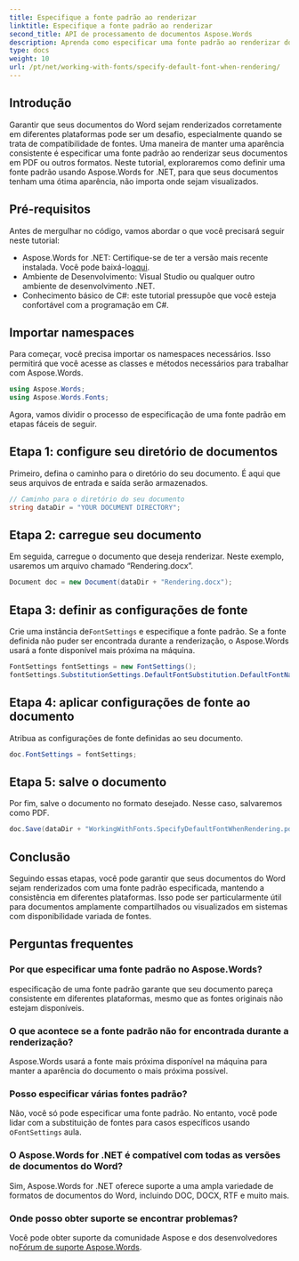 ```yaml
---
title: Especifique a fonte padrão ao renderizar
linktitle: Especifique a fonte padrão ao renderizar
second_title: API de processamento de documentos Aspose.Words
description: Aprenda como especificar uma fonte padrão ao renderizar documentos do Word usando Aspose.Words for .NET. Garanta uma aparência consistente dos documentos em todas as plataformas.
type: docs
weight: 10
url: /pt/net/working-with-fonts/specify-default-font-when-rendering/
---
```

## Introdução

Garantir que seus documentos do Word sejam renderizados corretamente em diferentes plataformas pode ser um desafio, especialmente quando se trata de compatibilidade de fontes. Uma maneira de manter uma aparência consistente é especificar uma fonte padrão ao renderizar seus documentos em PDF ou outros formatos. Neste tutorial, exploraremos como definir uma fonte padrão usando Aspose.Words for .NET, para que seus documentos tenham uma ótima aparência, não importa onde sejam visualizados.

## Pré-requisitos

Antes de mergulhar no código, vamos abordar o que você precisará seguir neste tutorial:

- Aspose.Words for .NET: Certifique-se de ter a versão mais recente instalada. Você pode baixá-lo[aqui](https://releases.aspose.com/words/net/).
- Ambiente de Desenvolvimento: Visual Studio ou qualquer outro ambiente de desenvolvimento .NET.
- Conhecimento básico de C#: este tutorial pressupõe que você esteja confortável com a programação em C#.

## Importar namespaces

Para começar, você precisa importar os namespaces necessários. Isso permitirá que você acesse as classes e métodos necessários para trabalhar com Aspose.Words.

```csharp
using Aspose.Words;
using Aspose.Words.Fonts;
```

Agora, vamos dividir o processo de especificação de uma fonte padrão em etapas fáceis de seguir.

## Etapa 1: configure seu diretório de documentos

Primeiro, defina o caminho para o diretório do seu documento. É aqui que seus arquivos de entrada e saída serão armazenados.

```csharp
// Caminho para o diretório do seu documento
string dataDir = "YOUR DOCUMENT DIRECTORY";
```

## Etapa 2: carregue seu documento

Em seguida, carregue o documento que deseja renderizar. Neste exemplo, usaremos um arquivo chamado “Rendering.docx”.

```csharp
Document doc = new Document(dataDir + "Rendering.docx");
```

## Etapa 3: definir as configurações de fonte

 Crie uma instância de`FontSettings` e especifique a fonte padrão. Se a fonte definida não puder ser encontrada durante a renderização, o Aspose.Words usará a fonte disponível mais próxima na máquina.

```csharp
FontSettings fontSettings = new FontSettings();
fontSettings.SubstitutionSettings.DefaultFontSubstitution.DefaultFontName = "Arial Unicode MS";
```

## Etapa 4: aplicar configurações de fonte ao documento

Atribua as configurações de fonte definidas ao seu documento.

```csharp
doc.FontSettings = fontSettings;
```

## Etapa 5: salve o documento

Por fim, salve o documento no formato desejado. Nesse caso, salvaremos como PDF.

```csharp
doc.Save(dataDir + "WorkingWithFonts.SpecifyDefaultFontWhenRendering.pdf");
```

## Conclusão

Seguindo essas etapas, você pode garantir que seus documentos do Word sejam renderizados com uma fonte padrão especificada, mantendo a consistência em diferentes plataformas. Isso pode ser particularmente útil para documentos amplamente compartilhados ou visualizados em sistemas com disponibilidade variada de fontes.


## Perguntas frequentes

### Por que especificar uma fonte padrão no Aspose.Words?
especificação de uma fonte padrão garante que seu documento pareça consistente em diferentes plataformas, mesmo que as fontes originais não estejam disponíveis.

### O que acontece se a fonte padrão não for encontrada durante a renderização?
Aspose.Words usará a fonte mais próxima disponível na máquina para manter a aparência do documento o mais próxima possível.

### Posso especificar várias fontes padrão?
 Não, você só pode especificar uma fonte padrão. No entanto, você pode lidar com a substituição de fontes para casos específicos usando o`FontSettings` aula.

### O Aspose.Words for .NET é compatível com todas as versões de documentos do Word?
Sim, Aspose.Words for .NET oferece suporte a uma ampla variedade de formatos de documentos do Word, incluindo DOC, DOCX, RTF e muito mais.

### Onde posso obter suporte se encontrar problemas?
 Você pode obter suporte da comunidade Aspose e dos desenvolvedores no[Fórum de suporte Aspose.Words](https://forum.aspose.com/c/words/8).